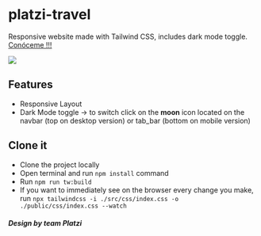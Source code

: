 # platzi-travel
Responsive website made with Tailwind CSS, includes dark mode toggle. 
[Conóceme  !!!](https://oneshot0.github.io/ON_TRAVEL/public/index.html "Conóceme  !!!")

![](https://images.pexels.com/photos/16521796/pexels-photo-16521796.png?auto=compress&cs=tinysrgb&w=1260&h=750&dpr=1)


## Features
- Responsive Layout
- Dark Mode toggle -> to switch click on the **moon** icon located on the navbar (top on desktop version) or tab_bar (bottom on mobile version)

## Clone it
- Clone the project locally
- Open terminal and run `npm install` command
- Run `npm run tw:build`
- If you want to immediately see on the browser every change you make, run `npx tailwindcss -i ./src/css/index.css -o ./public/css/index.css --watch`


##### *Design by team Platzi*
